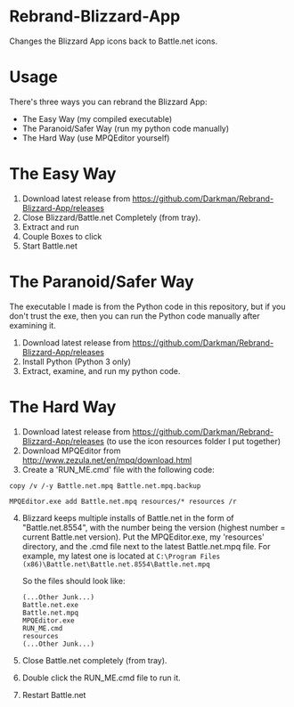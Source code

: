 # Rebrand-Blizzard-App

Changes the Blizzard App icons back to Battle.net icons.



Usage
=====

There's three ways you can rebrand the Blizzard App:

- The Easy Way (my compiled executable)
- The Paranoid/Safer Way (run my python code manually)
- The Hard Way (use MPQEditor yourself)

The Easy Way
============

1. Download latest release from https://github.com/Darkman/Rebrand-Blizzard-App/releases
2. Close Blizzard/Battle.net Completely (from tray).
3. Extract and run
4. Couple Boxes to click
5. Start Battle.net


The Paranoid/Safer Way
======================
The executable I made is from the Python code in this repository, but if you don't trust the exe, then you can run the Python code manually after examining it.

1. Download latest release from https://github.com/Darkman/Rebrand-Blizzard-App/releases
2. Install Python (Python 3 only)
3. Extract, examine, and run my python code.


The Hard Way
============

1. Download latest release from https://github.com/Darkman/Rebrand-Blizzard-App/releases (to use the icon resources folder I put together)
2. Download MPQEditor from http://www.zezula.net/en/mpq/download.html
3. Create a 'RUN_ME.cmd' file with the following code:
```
copy /v /-y Battle.net.mpq Battle.net.mpq.backup

MPQEditor.exe add Battle.net.mpq resources/* resources /r
```
4. Blizzard keeps multiple installs of Battle.net in the form of "Battle.net.8554", with the number being the version (highest number = current Battle.net version).
    Put the MPQEditor.exe, my 'resources' directory, and the .cmd file next to the latest Battle.net.mpq file. 
    For example, my latest one is located at ```C:\Program Files (x86)\Battle.net\Battle.net.8554\Battle.net.mpq```
    
    So the files should look like:
    ```
    (...Other Junk...)
    Battle.net.exe
    Battle.net.mpq
    MPQEditor.exe
    RUN_ME.cmd
    resources
    (...Other Junk...)
    ```
5. Close Battle.net completely (from tray).
6. Double click the RUN_ME.cmd file to run it.
7. Restart Battle.net
